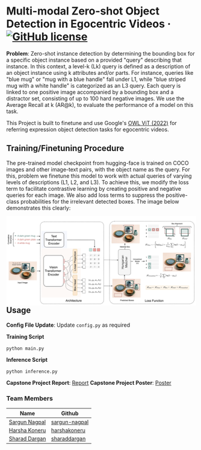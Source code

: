 

# Multi-modal Zero-shot Object Detection in Egocentric Videos &middot; [![GitHub license](https://img.shields.io/badge/license-MIT-blue.svg?style=flat-square)]([https://github.com/your/your-project/blob/master/LICENSE](https://github.com/sharad5/OWL-ViT-Object-Detection/blob/main/LICENSE)https://github.com/sharad5/OWL-ViT-Object-Detection/blob/main/LICENSE)


**Problem**: Zero-shot instance detection by determining the bounding box for a specific object instance based on a provided "query" describing that instance. In this context, a level-k (Lk) query is defined as a description of an object instance using k attributes and/or parts. For instance, queries like "blue mug" or "mug with a blue handle" fall under L1, while "blue striped mug with a white handle" is categorized as an L3 query. Each query is linked to one positive image accompanied by a bounding box and a distractor set, consisting of up to 100 hard negative images. We use the Average Recall at k (AR@k), to evaluate the performance of a model on this task.

This Project is built to finetune and use Google's [OWL ViT (2022)](https://arxiv.org/pdf/2205.06230.pdf) for referring expression object detection tasks for egocentric videos. 

## Training/Finetuning Procedure 
The pre-trained model checkpoint from hugging-face is trained on COCO images and other image-text pairs, with the object name as the query. For this, problem we finetune this model to work with actual queries of varying levels of descriptions (L1, L2, and L3). To achieve this, we modify the loss term to facilitate contrastive learning by creating positive and negative queries for each image. We also add loss terms to suppress the positive-class probabilities for the irrelevant detected boxes. The image below demonstrates this clearly:

<img src="./images/owl-workkflow.png" alt="Workflow" align="right">

## Usage

**Config File Update**: Update `config.py` as required

**Training Script**
```shell
python main.py
```

**Inference Script**
```shell
python inference.py
```

**Capstone Project Report**: [Report](https://github.com/sharad5/OWL-ViT-Object-Detection/blob/main/Capstone_Final_Report.pdf)
**Capstone Project Poster**: [Poster](https://github.com/sharad5/OWL-ViT-Object-Detection/blob/main/CapstonePoster.pdf)

### Team Members

|Name     |  Github   | 
|---------|-----------------|
|[Sargun Nagpal](https://www.linkedin.com/in/sargun-nagpal/)|  [sargun-nagpal](https://github.com/sargun-nagpal)       |
|[Harsha Koneru](https://www.linkedin.com/in/harshakoneru/) |  [harshakoneru](https://github.com/harshakoneru)    |
|[Sharad Dargan](https://www.linkedin.com/in/sharaddargan/) |  [sharaddargan](https://github.com/sharad5)    |

